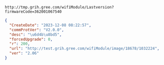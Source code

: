 `http://tmp.grih.gree.com/wifiModule/Lastversion?firmwareCode=362001067540`

```json
{
  "CreateDate": "2023-12-08 08:22:57",
  "commProtVer": "V2.0.0",
  "desc": "\u6d4b\u8bd5",
  "forcedUpgrade": 0,
  "r": 200,
  "url": "http://test.grih.gree.com/wifiModule/image/18678/1032224",
  "ver": "2.06"
}
```